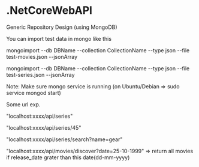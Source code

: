 # .NetCoreWebAPI

Generic Repository Design (using MongoDB)

You can import test data in mongo like this

mongoimport --db DBName --collection CollectionName --type json --file test-movies.json --jsonArray

mongoimport --db DBName --collection CollectionName --type json --file test-series.json --jsonArray

Note: Make sure mongo service is running (on Ubuntu/Debian => sudo service mongod start)

Some url exp.

"localhost:xxxx/api/series"

"localhost:xxxx/api/series/45"

"localhost:xxxx/api/series/search?name=gear"

"localhost:xxxx/api/movies/discover?date=25-10-1999"  => return all movies if release_date grater than this date(dd-mm-yyyy)


